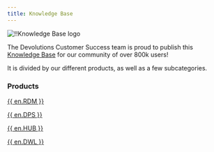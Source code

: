 ```yaml
---
title: Knowledge Base
---
```

![!!Knowledge Base logo](https://webdevolutions.azureedge.net/docs/en/rdm/mac/logo-knowledge-base-120.png)

The Devolutions Customer Success team is proud to publish this [Knowledge Base](/kb/remote-desktop-manager/) for our community of over 800k users!  

It is divided by our different products, as well as a few subcategories.  

### Products 

[{{ en.RDM }}](/kb/remote-desktop-manager/)  

[{{ en.DPS }}](/kb/devolutions-server/)  

[{{ en.HUB }}](/kb/password-hub/)  

[{{ en.DWL }}](/kb/devolutions-web-login/)  

